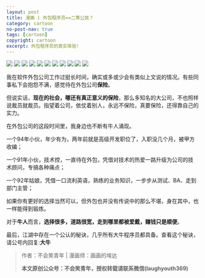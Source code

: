 ```yaml
---
layout: post
title: 漫画 | 外包程序员==二等公民？
category: cartoon
no-post-nav: true
tags: [cartoon]
copyright: cartoon
excerpt: 外包程序员的真实体验!
---
```



![](http://favorites.ren/assets/images/2020/cartoon/outsourcingcoder01.jpeg)
![](http://favorites.ren/assets/images/2020/cartoon/outsourcingcoder02.jpeg)
![](http://favorites.ren/assets/images/2020/cartoon/outsourcingcoder03.jpeg)
![](http://favorites.ren/assets/images/2020/cartoon/outsourcingcoder04.jpeg)
![](http://favorites.ren/assets/images/2020/cartoon/outsourcingcoder05.jpeg)
![](http://favorites.ren/assets/images/2020/cartoon/outsourcingcoder06.jpeg)
![](http://favorites.ren/assets/images/2020/cartoon/outsourcingcoder07.jpeg)
![](http://favorites.ren/assets/images/2020/cartoon/outsourcingcoder08.jpeg)
![](http://favorites.ren/assets/images/2020/cartoon/outsourcingcoder09.jpeg)
![](http://favorites.ren/assets/images/2020/cartoon/outsourcingcoder10.jpeg)
![](http://favorites.ren/assets/images/2020/cartoon/outsourcingcoder11.jpeg)


我在软件外包公司工作过挺长时间，确实或多或少会有类似上文说的情况。有些同事私下会抱怨不满，感觉待在外包公司**保险**。
 
但说实话，**现在的社会，哪还有真正意义的保险**，那么多知名的大公司，不也照样说裁员就裁员。指望着公司，依仗着别人，永远不保险，真要保险，还得靠自己的实力。
 
在外包公司的这段时间里，我身边也不断有牛人涌现。
 
一个94年小伙，年少有为，两年前就是高级开发职位了，入职没几个月，被甲方收编；
 
一个91年小伙，技术控，一直待在外包，凭借对技术的热爱一路升级为公司的技术顾问，专搞各种痛点；
 
一个92年姑娘，凭借一口流利英语，熟练的业务知识，一步步从测试、BA、走到部门主管；
 
如果你有更好的选择当然可以，但外包也并没有传说中的那么不堪，身在其中，也一样能得到锻炼。
 
对于**牛人**而言，**选择很多，道路很宽，走到哪里都被爱戴，赚钱只是顺便**。

最后，江湖中存在一个公认的秘诀，几乎所有大牛程序员都具备。查看这个秘诀，请公号内回复:**大牛**


>作者：不会笑青年 | 漫画师：画画的埃达
>
>**本文原创公众号：不会笑青年，授权转载请联系微信(laughyouth369)**